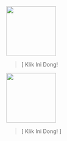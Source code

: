 <!-- Isi Konten --><div id='Content'>

<div class="image"><img src="https://i.postimg.cc/G2jtnpFr/0906-peacegoma.gif" width="130px" height="130px"/></div><!--<div id="sp1"></div>-->

<div><blockquote><p id="text"></p><p id="text2"></p><p onClick="popup();" id="tlink">[ Klik Ini Dong! </p></blockquote></div></div>

<!-- Isi Konten --><div id='Content'>

<div class="image"><img src="https://images.app.goo.gl/fVd4oxULczj4MRVt5" width="130px" height="130px"/></div><!--<div id="sp1"></div>-->

<div><blockquote><p id="text"></p><p id="text2"></p><p onClick="popup();" id="tlink">[ Klik Ini Dong! ]</p></blockquote></div></div>

